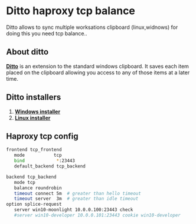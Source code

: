 # Ditto haproxy tcp balance

Ditto allows to sync multiple worksations clipboard (linux,widnows) for doing this you need tcp balance..

## About ditto

<a href="https://ditto-cp.sourceforge.io/"><strong>Ditto</strong></a> is an extension to the standard windows clipboard. It saves each item placed on the clipboard allowing you access to any of those items at a later time.

## Ditto installers

1. <a href="https://github.com/sabrogden/Ditto/releases/download/3.24.214.0/DittoPortable_64bit_3_24_214_0.zip"><strong>Windows installer</strong></a>
2. <a href="https://app.assembla.com/spaces/dittox/wiki"><strong>Linux installer</strong></a>

## Haproxy tcp config

```sh
frontend tcp_frontend
   mode           tcp
   bind            *:23443
   default_backend tcp_backend 

backend tcp_backend 
   mode tcp
   balance roundrobin
   timeout connect 5m  # greater than hello timeout
   timeout server  3m  # greater than idle timeout
option splice-request
   server win10-moonlight 10.0.0.100:23443 check
   #server win10-developer 10.0.0.101:23443 cookie win10-developer 
```

